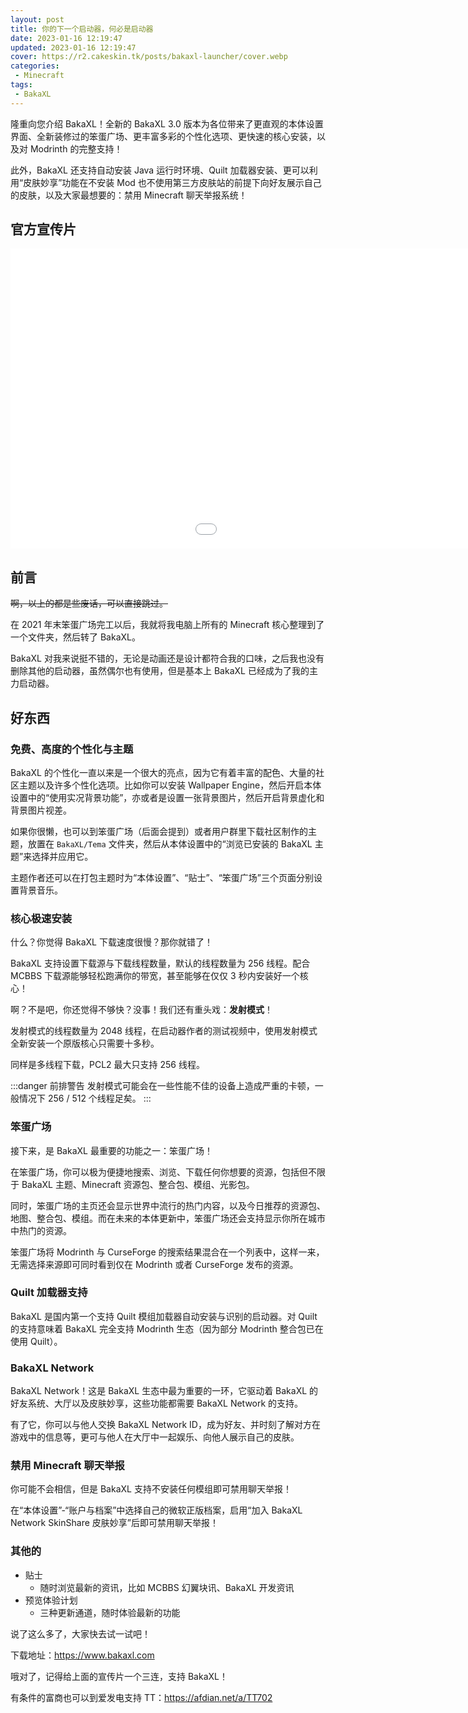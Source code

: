 ```yaml
---
layout: post
title: 你的下一个启动器，何必是启动器
date: 2023-01-16 12:19:47
updated: 2023-01-16 12:19:47
cover: https://r2.cakeskin.tk/posts/bakaxl-launcher/cover.webp
categories: 
 - Minecraft
tags:
 - BakaXL
---
```


隆重向您介绍 BakaXL！全新的 BakaXL 3.0 版本为各位带来了更直观的本体设置界面、全新装修过的笨蛋广场、更丰富多彩的个性化选项、更快速的核心安装，以及对 Modrinth 的完整支持！

<!-- more -->

此外，BakaXL 还支持自动安装 Java 运行时环境、Quilt 加载器安装、更可以利用“皮肤妙享”功能在不安装 Mod 也不使用第三方皮肤站的前提下向好友展示自己的皮肤，以及大家最想要的：禁用 Minecraft 聊天举报系统！

## 官方宣传片

<iframe width="1280" height="480" src="//player.bilibili.com/player.html?aid=350483311&bvid=BV1vR4y1e71b&cid=967435979&page=1" scrolling="no" border="0" frameborder="no" framespacing="0" allowfullscreen="true"> </iframe>

## 前言

~~啊，以上的都是些废话，可以直接跳过。~~

在 2021 年末笨蛋广场完工以后，我就将我电脑上所有的 Minecraft 核心整理到了一个文件夹，然后转了 BakaXL。

BakaXL 对我来说挺不错的，无论是动画还是设计都符合我的口味，之后我也没有删除其他的启动器，虽然偶尔也有使用，但是基本上 BakaXL 已经成为了我的主力启动器。

## 好东西

### 免费、高度的个性化与主题

BakaXL 的个性化一直以来是一个很大的亮点，因为它有着丰富的配色、大量的社区主题以及许多个性化选项。比如你可以安装 Wallpaper Engine，然后开启本体设置中的“使用实况背景功能”，亦或者是设置一张背景图片，然后开启背景虚化和背景图片视差。

如果你很懒，也可以到笨蛋广场（后面会提到）或者用户群里下载社区制作的主题，放置在 `BakaXL/Tema` 文件夹，然后从本体设置中的“浏览已安装的 BakaXL 主题”来选择并应用它。

主题作者还可以在打包主题时为“本体设置”、“贴士”、“笨蛋广场”三个页面分别设置背景音乐。

### 核心极速安装

什么？你觉得 BakaXL 下载速度很慢？那你就错了！

BakaXL 支持设置下载源与下载线程数量，默认的线程数量为 256 线程。配合 MCBBS 下载源能够轻松跑满你的带宽，甚至能够在仅仅 3 秒内安装好一个核心！

啊？不是吧，你还觉得不够快？没事！我们还有重头戏：**发射模式**！

发射模式的线程数量为 2048 线程，在启动器作者的测试视频中，使用发射模式全新安装一个原版核心只需要十多秒。

同样是多线程下载，PCL2 最大只支持 256 线程。

:::danger 前排警告
发射模式可能会在一些性能不佳的设备上造成严重的卡顿，一般情况下 256 / 512 个线程足矣。
:::

### 笨蛋广场

接下来，是 BakaXL 最重要的功能之一：笨蛋广场！

在笨蛋广场，你可以极为便捷地搜索、浏览、下载任何你想要的资源，包括但不限于 BakaXL 主题、Minecraft 资源包、整合包、模组、光影包。

同时，笨蛋广场的主页还会显示世界中流行的热门内容，以及今日推荐的资源包、地图、整合包、模组。而在未来的本体更新中，笨蛋广场还会支持显示你所在城市中热门的资源。

笨蛋广场将 Modrinth 与 CurseForge 的搜索结果混合在一个列表中，这样一来，无需选择来源即可同时看到仅在 Modrinth 或者 CurseForge 发布的资源。

### Quilt 加载器支持

BakaXL 是国内第一个支持 Quilt 模组加载器自动安装与识别的启动器。对 Quilt 的支持意味着 BakaXL 完全支持 Modrinth 生态（因为部分 Modrinth 整合包已在使用 Quilt）。

### BakaXL Network

BakaXL Network！这是 BakaXL 生态中最为重要的一环，它驱动着 BakaXL 的好友系统、大厅以及皮肤妙享，这些功能都需要 BakaXL Network 的支持。

有了它，你可以与他人交换 BakaXL Network ID，成为好友、并时刻了解对方在游戏中的信息等，更可与他人在大厅中一起娱乐、向他人展示自己的皮肤。

### 禁用 Minecraft 聊天举报

你可能不会相信，但是 BakaXL 支持不安装任何模组即可禁用聊天举报！

在“本体设置”-“账户与档案”中选择自己的微软正版档案，启用“加入 BakaXL Network SkinShare 皮肤妙享”后即可禁用聊天举报！

### 其他的

- 贴士
  - 随时浏览最新的资讯，比如 MCBBS 幻翼块讯、BakaXL 开发资讯
- 预览体验计划
  - 三种更新通道，随时体验最新的功能

说了这么多了，大家快去试一试吧！

下载地址：https://www.bakaxl.com

哦对了，记得给上面的宣传片一个三连，支持 BakaXL！

有条件的富商也可以到爱发电支持 TT：https://afdian.net/a/TT702